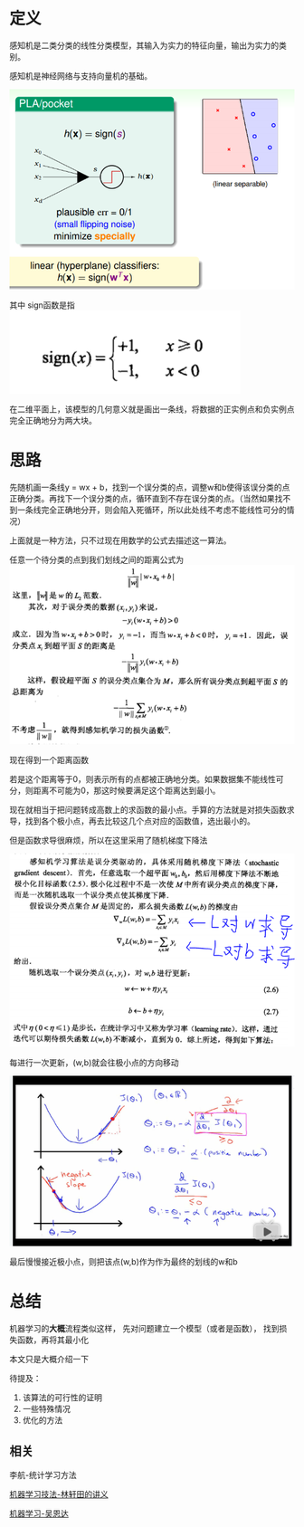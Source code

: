 # 定义

感知机是二类分类的线性分类模型，其输入为实力的特征向量，输出为实力的类别。

感知机是神经网络与支持向量机的基础。

![1](static/1.png)

其中 sign函数是指
![2](static/2.png)

在二维平面上，该模型的几何意义就是画出一条线，将数据的正实例点和负实例点完全正确地分为两大块。

# 思路

先随机画一条线y = wx + b，找到一个误分类的点，调整w和b使得该误分类的点正确分类。再找下一个误分类的点，循环直到不存在误分类的点。（当然如果找不到一条线完全正确地分开，则会陷入死循环，所以此处线不考虑不能线性可分的情况）

上面就是一种方法，只不过现在用数学的公式去描述这一算法。

任意一个待分类的点到我们划线之间的距离公式为
![3](static/3.png)

现在得到一个距离函数

若是这个距离等于0，则表示所有的点都被正确地分类。如果数据集不能线性可分，则距离不可能为0，那这时候要满足这个距离达到最小。

现在就相当于把问题转成高数上的求函数的最小点。手算的方法就是对损失函数求导，找到各个极小点，再去比较这几个点对应的函数值，选出最小的。

但是函数求导很麻烦，所以在这里采用了随机梯度下降法

![3](static/4.png)

每进行一次更新，(w,b)就会往极小点的方向移动

![3](static/5.png)

最后慢慢接近极小点，则把该点(w,b)作为作为最终的划线的w和b

# 总结
机器学习的**大概**流程类似这样，
先对问题建立一个模型（或者是函数），
找到损失函数，再将其最小化


本文只是大概介绍一下

待提及：
1. 该算法的可行性的证明
2. 一些特殊情况
3. 优化的方法


## 相关

李航-统计学习方法

[机器学习技法-林轩田的讲义](http://www.csie.ntu.edu.tw/~htlin/mooc/doc/201_handout.pdf)

[机器学习-吴恩达](http://www.bilibili.com/video/av9912938/)